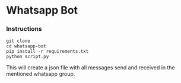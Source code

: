 # Whatsapp Bot

### Instructions
```
git clone
cd whatsapp-bot
pip install -r requirements.txt
python script.py
```
This will create a json file with all messages send and received in the mentioned whatsapp group.
